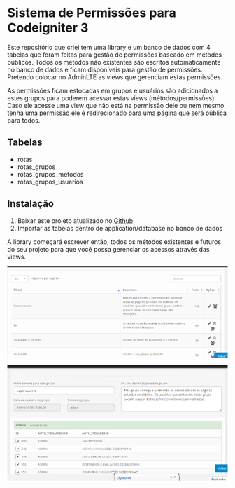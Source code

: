 # Sistema de Permissões para Codeigniter 3

Este repositório que criei tem uma library e um banco de dados com 4 tabelas que foram feitas para gestão de permissões baseado em métodos públicos. Todos os métodos não existentes são escritos automaticamente no banco de dados e ficam disponíveis para gestão de permissões. Pretendo colocar no AdminLTE as views que gerenciam estas permissões.

As permissões ficam estocadas em grupos e usuários são adicionados a estes grupos para poderem acessar estas views (métodos/permissões). Caso ele acesse uma view que não está na permissão dele ou nem mesmo tenha uma permissão ele é redirecionado para uma página que será pública para todos.

## Tabelas

  - rotas
  - rotas_grupos
  - rotas_grupos_metodos
  - rotas_grupos_usuarios

## Instalação

  1. Baixar este projeto atualizado no  [Github](https://github.com/mvnp/Codeigniter-Permissions)
  2. Importar as tabelas dentro de application/database no banco de dados
  
A library começará escrever então, todos os métodos existentes e futuros do seu projeto para que você possa gerenciar os acessos através das views.

![Tela 1](https://raw.githubusercontent.com/mvnp/Codeigniter-Permissions/master/assets/tela_1.png)

![Tela 2](https://raw.githubusercontent.com/mvnp/Codeigniter-Permissions/master/assets/tela_2.png)